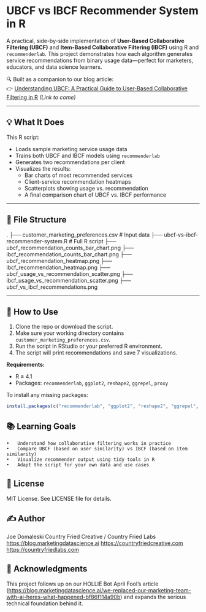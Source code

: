 # UBCF vs IBCF Recommender System in R

A practical, side-by-side implementation of **User-Based Collaborative Filtering (UBCF)** and **Item-Based Collaborative Filtering (IBCF)** using R and `recommenderlab`. This project demonstrates how each algorithm generates service recommendations from binary usage data—perfect for marketers, educators, and data science learners.

🔍 Built as a companion to our blog article:  
👉 [Understanding UBCF: A Practical Guide to User-Based Collaborative Filtering in R](https://blog.marketingdatascience.ai/) *(Link to come)*

---

## 💡 What It Does

This R script:
- Loads sample marketing service usage data
- Trains both UBCF and IBCF models using `recommenderlab`
- Generates two recommendations per client
- Visualizes the results:
  - Bar charts of most recommended services
  - Client-service recommendation heatmaps
  - Scatterplots showing usage vs. recommendation
  - A final comparison chart of UBCF vs. IBCF performance

---

## 📁 File Structure
.
├── customer_marketing_preferences.csv      # Input data
├── ubcf-vs-ibcf-recommender-system.R       # Full R script
├── ubcf_recommendation_counts_bar_chart.png
├── ibcf_recommendation_counts_bar_chart.png
├── ubcf_recommendation_heatmap.png
├── ibcf_recommendation_heatmap.png
├── ubcf_usage_vs_recommendation_scatter.png
├── ibcf_usage_vs_recommendation_scatter.png
├── ubcf_vs_ibcf_recommendations.png

---

## 🧪 How to Use

1. Clone the repo or download the script.
2. Make sure your working directory contains `customer_marketing_preferences.csv`.
3. Run the script in RStudio or your preferred R environment.
4. The script will print recommendations and save 7 visualizations.

**Requirements:**
- R ≥ 4.1
- Packages: `recommenderlab`, `ggplot2`, `reshape2`, `ggrepel`, `proxy`

To install any missing packages:
```r
install.packages(c("recommenderlab", "ggplot2", "reshape2", "ggrepel", "proxy"))
```
## 📚 Learning Goals
	•	Understand how collaborative filtering works in practice
	•	Compare UBCF (based on user similarity) vs IBCF (based on item similarity)
	•	Visualize recommender output using tidy tools in R
	•	Adapt the script for your own data and use cases
 
## 📄 License

MIT License. See LICENSE file for details.

## ✍️ Author

Joe Domaleski
Country Fried Creative / Country Fried Labs
https://blog.marketingdatascience.ai
https://countryfriedcreative.com
https://countryfriedlabs.com

## 🙌 Acknowledgments

This project follows up on our HOLLIE Bot April Fool’s article (https://blog.marketingdatascience.ai/we-replaced-our-marketing-team-with-ai-heres-what-happened-bf86f114a90b) and expands the serious technical foundation behind it.

